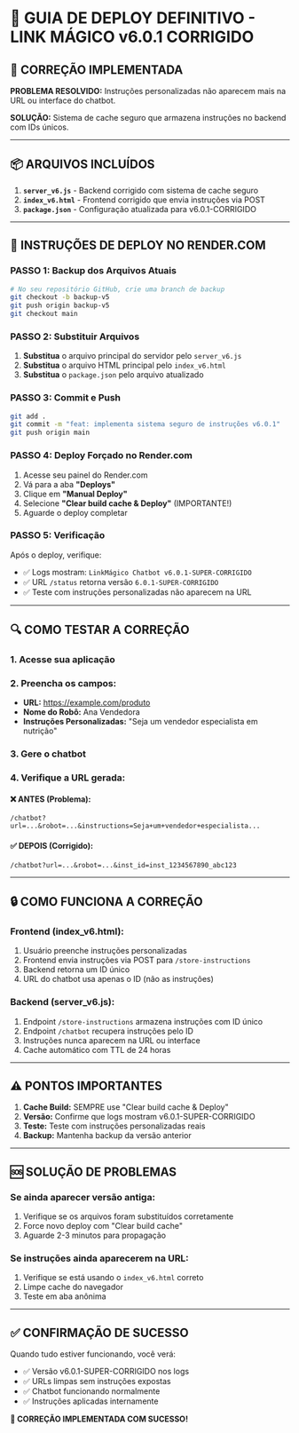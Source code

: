 # 🚀 GUIA DE DEPLOY DEFINITIVO - LINK MÁGICO v6.0.1 CORRIGIDO

## 🎯 CORREÇÃO IMPLEMENTADA

**PROBLEMA RESOLVIDO:** Instruções personalizadas não aparecem mais na URL ou interface do chatbot.

**SOLUÇÃO:** Sistema de cache seguro que armazena instruções no backend com IDs únicos.

---

## 📦 ARQUIVOS INCLUÍDOS

1. **`server_v6.js`** - Backend corrigido com sistema de cache seguro
2. **`index_v6.html`** - Frontend corrigido que envia instruções via POST
3. **`package.json`** - Configuração atualizada para v6.0.1-CORRIGIDO

---

## 🔧 INSTRUÇÕES DE DEPLOY NO RENDER.COM

### PASSO 1: Backup dos Arquivos Atuais
```bash
# No seu repositório GitHub, crie uma branch de backup
git checkout -b backup-v5
git push origin backup-v5
git checkout main
```

### PASSO 2: Substituir Arquivos
1. **Substitua** o arquivo principal do servidor pelo `server_v6.js`
2. **Substitua** o arquivo HTML principal pelo `index_v6.html`  
3. **Substitua** o `package.json` pelo arquivo atualizado

### PASSO 3: Commit e Push
```bash
git add .
git commit -m "feat: implementa sistema seguro de instruções v6.0.1"
git push origin main
```

### PASSO 4: Deploy Forçado no Render.com
1. Acesse seu painel do Render.com
2. Vá para a aba **"Deploys"**
3. Clique em **"Manual Deploy"**
4. Selecione **"Clear build cache & Deploy"** (IMPORTANTE!)
5. Aguarde o deploy completar

### PASSO 5: Verificação
Após o deploy, verifique:
- ✅ Logs mostram: `LinkMágico Chatbot v6.0.1-SUPER-CORRIGIDO`
- ✅ URL `/status` retorna versão `6.0.1-SUPER-CORRIGIDO`
- ✅ Teste com instruções personalizadas não aparecem na URL

---

## 🔍 COMO TESTAR A CORREÇÃO

### 1. Acesse sua aplicação
### 2. Preencha os campos:
- **URL:** https://example.com/produto
- **Nome do Robô:** Ana Vendedora
- **Instruções Personalizadas:** "Seja um vendedor especialista em nutrição"

### 3. Gere o chatbot
### 4. Verifique a URL gerada:

#### ❌ ANTES (Problema):
```
/chatbot?url=...&robot=...&instructions=Seja+um+vendedor+especialista...
```

#### ✅ DEPOIS (Corrigido):
```
/chatbot?url=...&robot=...&inst_id=inst_1234567890_abc123
```

---

## 🔒 COMO FUNCIONA A CORREÇÃO

### Frontend (index_v6.html):
1. Usuário preenche instruções personalizadas
2. Frontend envia instruções via POST para `/store-instructions`
3. Backend retorna um ID único
4. URL do chatbot usa apenas o ID (não as instruções)

### Backend (server_v6.js):
1. Endpoint `/store-instructions` armazena instruções com ID único
2. Endpoint `/chatbot` recupera instruções pelo ID
3. Instruções nunca aparecem na URL ou interface
4. Cache automático com TTL de 24 horas

---

## ⚠️ PONTOS IMPORTANTES

1. **Cache Build:** SEMPRE use "Clear build cache & Deploy"
2. **Versão:** Confirme que logs mostram v6.0.1-SUPER-CORRIGIDO
3. **Teste:** Teste com instruções personalizadas reais
4. **Backup:** Mantenha backup da versão anterior

---

## 🆘 SOLUÇÃO DE PROBLEMAS

### Se ainda aparecer versão antiga:
1. Verifique se os arquivos foram substituídos corretamente
2. Force novo deploy com "Clear build cache"
3. Aguarde 2-3 minutos para propagação

### Se instruções ainda aparecerem na URL:
1. Verifique se está usando o `index_v6.html` correto
2. Limpe cache do navegador
3. Teste em aba anônima

---

## ✅ CONFIRMAÇÃO DE SUCESSO

Quando tudo estiver funcionando, você verá:
- ✅ Versão v6.0.1-SUPER-CORRIGIDO nos logs
- ✅ URLs limpas sem instruções expostas
- ✅ Chatbot funcionando normalmente
- ✅ Instruções aplicadas internamente

**🎉 CORREÇÃO IMPLEMENTADA COM SUCESSO!**


